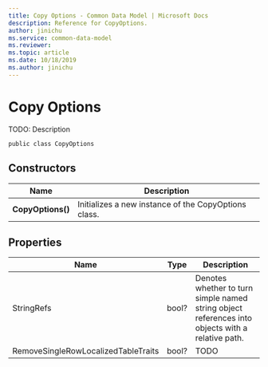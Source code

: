 ```yaml
---
title: Copy Options - Common Data Model | Microsoft Docs
description: Reference for CopyOptions.
author: jinichu
ms.service: common-data-model
ms.reviewer: 
ms.topic: article
ms.date: 10/18/2019
ms.author: jinichu
---
```


# Copy Options

TODO: Description

```
public class CopyOptions
```

## Constructors
|Name|Description|
|---|---|
|**CopyOptions()**|Initializes a new instance of the CopyOptions class.|

## Properties
|Name|Type|Description|
|---|---|---|
|StringRefs|bool?|Denotes whether to turn simple named string object references into objects with a relative path.|
|RemoveSingleRowLocalizedTableTraits|bool?|TODO|



